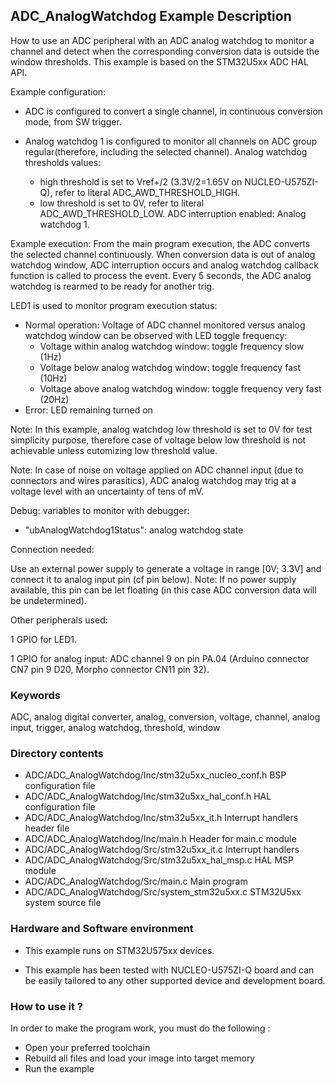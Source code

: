 ## <b>ADC_AnalogWatchdog Example Description</b>

How to use an ADC peripheral with an ADC analog watchdog to monitor a channel
and detect when the corresponding conversion data is outside the window thresholds.
This example is based on the STM32U5xx ADC HAL API.

Example configuration:

- ADC is configured to convert a single channel, in continuous conversion mode, from SW trigger.
- Analog watchdog 1 is configured to monitor all channels on ADC group regular(therefore, including the selected channel).
Analog watchdog thresholds values:

   - high threshold is set to Vref+/2 (3.3V/2=1.65V on NUCLEO-U575ZI-Q), refer to literal ADC_AWD_THRESHOLD_HIGH.
   - low threshold is set to 0V, refer to literal ADC_AWD_THRESHOLD_LOW.
ADC interruption enabled: Analog watchdog 1.

Example execution:
From the main program execution, the ADC converts the selected channel continuously.
When conversion data is out of analog watchdog window, ADC interruption occurs and analog watchdog callback function is called to process the event.
Every 5 seconds, the ADC analog watchdog is rearmed to be ready for another trig.

LED1 is used to monitor program execution status:

- Normal operation: Voltage of ADC channel monitored versus analog watchdog window
  can be observed with LED toggle frequency:
  - Voltage within analog watchdog window: toggle frequency slow (1Hz)
  - Voltage below analog watchdog window: toggle frequency fast (10Hz)
  - Voltage above analog watchdog window: toggle frequency very fast (20Hz)
- Error: LED remaining turned on

Note: In this example, analog watchdog low threshold is set to 0V
      for test simplicity purpose, therefore case of voltage below low threshold
      is not achievable unless cutomizing low threshold value.

Note: In case of noise on voltage applied on ADC channel input (due to connectors and wires parasitics),
      ADC analog watchdog may trig at a voltage level with an uncertainty of tens of mV.

Debug: variables to monitor with debugger:

- "ubAnalogWatchdog1Status": analog watchdog state

Connection needed:

Use an external power supply to generate a voltage in range [0V; 3.3V] and connect it to analog input pin (cf pin below).
Note: If no power supply available, this pin can be let floating (in this case ADC conversion data will be undetermined).

Other peripherals used:

  1 GPIO for LED1.

  1 GPIO for analog input: ADC channel 9 on pin PA.04 (Arduino connector CN7 pin 9 D20, Morpho connector CN11 pin 32).

### <b>Keywords</b>

ADC, analog digital converter, analog, conversion, voltage, channel, analog input, trigger, analog watchdog, threshold, window

### <b>Directory contents</b>

  - ADC/ADC_AnalogWatchdog/Inc/stm32u5xx_nucleo_conf.h BSP configuration file
  - ADC/ADC_AnalogWatchdog/Inc/stm32u5xx_hal_conf.h    HAL configuration file
  - ADC/ADC_AnalogWatchdog/Inc/stm32u5xx_it.h          Interrupt handlers header file
  - ADC/ADC_AnalogWatchdog/Inc/main.h                  Header for main.c module
  - ADC/ADC_AnalogWatchdog/Src/stm32u5xx_it.c          Interrupt handlers
  - ADC/ADC_AnalogWatchdog/Src/stm32u5xx_hal_msp.c     HAL MSP module
  - ADC/ADC_AnalogWatchdog/Src/main.c                  Main program
  - ADC/ADC_AnalogWatchdog/Src/system_stm32u5xx.c      STM32U5xx system source file

### <b>Hardware and Software environment</b>

  - This example runs on STM32U575xx devices.

  - This example has been tested with NUCLEO-U575ZI-Q board and can be
    easily tailored to any other supported device and development board.

### <b>How to use it ?</b>

In order to make the program work, you must do the following :

 - Open your preferred toolchain
 - Rebuild all files and load your image into target memory
 - Run the example